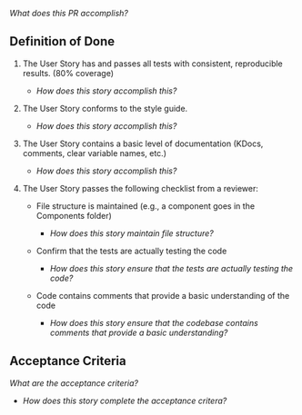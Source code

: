 *What does this PR accomplish?*

## Definition of Done

1. The User Story has and passes all tests with consistent, reproducible results. (80% coverage)
    - *How does this story accomplish this?*

1. The User Story conforms to the style guide.
    - *How does this story accomplish this?*

1. The User Story contains a basic level of documentation (KDocs, comments, clear variable names, etc.)
    - *How does this story accomplish this?*

1. The User Story passes the following checklist from a reviewer:

    - File structure is maintained (e.g., a component goes in the Components folder)
        - *How does this story maintain file structure?*

    - Confirm that the tests are actually testing the code
        - *How does this story ensure that the tests are actually testing the code?*

    - Code contains comments that provide a basic understanding of the code
        - *How does this story ensure that the codebase contains comments that provide a basic understanding?*
    
## Acceptance Criteria

*What are the acceptance criteria?*

- *How does this story complete the acceptance critera?*
